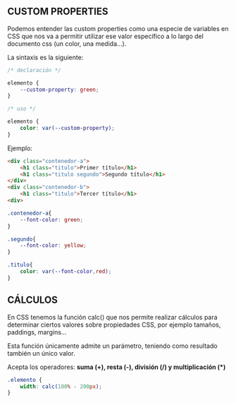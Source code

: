 ## CUSTOM PROPERTIES

Podemos entender las custom properties como una especie de variables en CSS que nos va a permitir utilizar ese valor específico a lo largo del documento css (un color, una medida…).

La sintaxis es la siguiente:

 

```css
/* declaración */

elemento {
	--custom-property: green;
}

/* uso */

elemento {
	color: var(--custom-property);
}
```

  

Ejemplo:

 

```html
<div class="contenedor-a">
	<h1 class="titulo">Primer título</h1>
	<h1 class="titulo segundo">Segundo título</h1>
</div>
<div class="contenedor-b">
	<h1 class="titulo">Tercer título</h1>
<div>
```

 

```css
.contenedor-a{
	--font-color: green;
}

.segundo{
	--font-color: yellow;
}

.titulo{
	color: var(--font-color,red);
}
```

  

## CÁLCULOS

En CSS tenemos la función calc() que nos permite realizar cálculos para determinar ciertos valores sobre propiedades CSS, por ejemplo tamaños, paddings, margins…

Esta función únicamente admite un parámetro, teniendo como resultado también un único valor.

Acepta los operadores: __suma (+), resta (-), división (/) y multiplicación (*)__

 

```css
.elemento {
    width: calc(100% - 200px);
}
```

 
